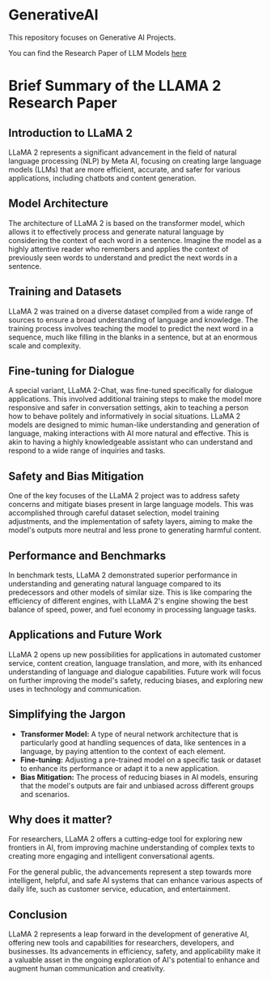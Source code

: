 # GenerativeAI
This repository focuses on Generative AI Projects.

You can find the Research Paper of LLM Models [here](https://arxiv.org/pdf/2307.09288.pdf)

# Brief Summary of the LLAMA 2 Research Paper

## Introduction to LLaMA 2

LLaMA 2 represents a significant advancement in the field of natural language processing (NLP) by Meta AI, focusing on creating large language models (LLMs) that are more efficient, accurate, and safer for various applications, including chatbots and content generation.

## Model Architecture
The architecture of LLaMA 2 is based on the transformer model, which allows it to effectively process and generate natural language by considering the context of each word in a sentence. Imagine the model as a highly attentive reader who remembers and applies the context of previously seen words to understand and predict the next words in a sentence.

## Training and Datasets
LLaMA 2 was trained on a diverse dataset compiled from a wide range of sources to ensure a broad understanding of language and knowledge. The training process involves teaching the model to predict the next word in a sequence, much like filling in the blanks in a sentence, but at an enormous scale and complexity.

## Fine-tuning for Dialogue
A special variant, LLaMA 2-Chat, was fine-tuned specifically for dialogue applications. This involved additional training steps to make the model more responsive and safer in conversation settings, akin to teaching a person how to behave politely and informatively in social situations. LLaMA 2 models are designed to mimic human-like understanding and generation of language, making interactions with AI more natural and effective. This is akin to having a highly knowledgeable assistant who can understand and respond to a wide range of inquiries and tasks.

## Safety and Bias Mitigation
One of the key focuses of the LLaMA 2 project was to address safety concerns and mitigate biases present in large language models. This was accomplished through careful dataset selection, model training adjustments, and the implementation of safety layers, aiming to make the model's outputs more neutral and less prone to generating harmful content.

## Performance and Benchmarks
In benchmark tests, LLaMA 2 demonstrated superior performance in understanding and generating natural language compared to its predecessors and other models of similar size. This is like comparing the efficiency of different engines, with LLaMA 2's engine showing the best balance of speed, power, and fuel economy in processing language tasks.

## Applications and Future Work
LLaMA 2 opens up new possibilities for applications in automated customer service, content creation, language translation, and more, with its enhanced understanding of language and dialogue capabilities. Future work will focus on further improving the model's safety, reducing biases, and exploring new uses in technology and communication.

## Simplifying the Jargon
* **Transformer Model:** A type of neural network architecture that is particularly good at handling sequences of data, like sentences in a language, by paying attention to the context of each element.
* **Fine-tuning:** Adjusting a pre-trained model on a specific task or dataset to enhance its performance or adapt it to a new application.
* **Bias Mitigation:** The process of reducing biases in AI models, ensuring that the model's outputs are fair and unbiased across different groups and scenarios.

## Why does it matter?

For researchers, LLaMA 2 offers a cutting-edge tool for exploring new frontiers in AI, from improving machine understanding of complex texts to creating more engaging and intelligent conversational agents. 

For the general public, the advancements represent a step towards more intelligent, helpful, and safe AI systems that can enhance various aspects of daily life, such as customer service, education, and entertainment.

## Conclusion
LLaMA 2 represents a leap forward in the development of generative AI, offering new tools and capabilities for researchers, developers, and businesses. Its advancements in efficiency, safety, and applicability make it a valuable asset in the ongoing exploration of AI's potential to enhance and augment human communication and creativity.



